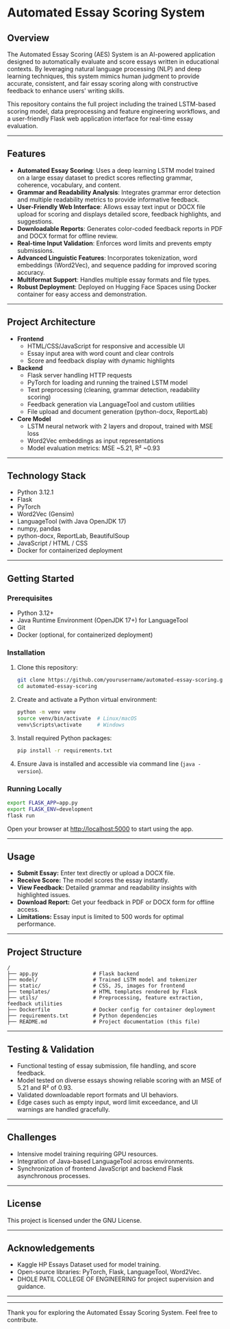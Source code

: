 # Automated Essay Scoring System

## Overview
The Automated Essay Scoring (AES) System is an AI-powered application designed to automatically evaluate and score essays written in educational contexts. By leveraging natural language processing (NLP) and deep learning techniques, this system mimics human judgment to provide accurate, consistent, and fair essay scoring along with constructive feedback to enhance users' writing skills.

This repository contains the full project including the trained LSTM-based scoring model, data preprocessing and feature engineering workflows, and a user-friendly Flask web application interface for real-time essay evaluation.

---

## Features

- **Automated Essay Scoring**: Uses a deep learning LSTM model trained on a large essay dataset to predict scores reflecting grammar, coherence, vocabulary, and content.
- **Grammar and Readability Analysis**: Integrates grammar error detection and multiple readability metrics to provide informative feedback.
- **User-Friendly Web Interface**: Allows essay text input or DOCX file upload for scoring and displays detailed score, feedback highlights, and suggestions.
- **Downloadable Reports**: Generates color-coded feedback reports in PDF and DOCX format for offline review.
- **Real-time Input Validation**: Enforces word limits and prevents empty submissions.
- **Advanced Linguistic Features**: Incorporates tokenization, word embeddings (Word2Vec), and sequence padding for improved scoring accuracy.
- **Multiformat Support**: Handles multiple essay formats and file types.
- **Robust Deployment**: Deployed on Hugging Face Spaces using Docker container for easy access and demonstration.

---

## Project Architecture

- **Frontend**
  - HTML/CSS/JavaScript for responsive and accessible UI
  - Essay input area with word count and clear controls
  - Score and feedback display with dynamic highlights
- **Backend**
  - Flask server handling HTTP requests
  - PyTorch for loading and running the trained LSTM model
  - Text preprocessing (cleaning, grammar detection, readability scoring)
  - Feedback generation via LanguageTool and custom utilities
  - File upload and document generation (python-docx, ReportLab)
- **Core Model**
  - LSTM neural network with 2 layers and dropout, trained with MSE loss
  - Word2Vec embeddings as input representations
  - Model evaluation metrics: MSE ~5.21, R² ~0.93

---

## Technology Stack

- Python 3.12.1
- Flask
- PyTorch
- Word2Vec (Gensim)
- LanguageTool (with Java OpenJDK 17)
- numpy, pandas
- python-docx, ReportLab, BeautifulSoup
- JavaScript / HTML / CSS
- Docker for containerized deployment

---

## Getting Started

### Prerequisites

- Python 3.12+
- Java Runtime Environment (OpenJDK 17+) for LanguageTool
- Git
- Docker (optional, for containerized deployment)

### Installation

1. Clone this repository:
   ```bash
   git clone https://github.com/yourusername/automated-essay-scoring.git
   cd automated-essay-scoring
   ```
2. Create and activate a Python virtual environment:
   ```bash
   python -m venv venv
   source venv/bin/activate  # Linux/macOS
   venv\Scripts\activate     # Windows
   ```
3. Install required Python packages:
   ```bash
   pip install -r requirements.txt
   ```
4. Ensure Java is installed and accessible via command line (`java -version`).

### Running Locally

```bash
export FLASK_APP=app.py
export FLASK_ENV=development
flask run
```

Open your browser at [http://localhost:5000](http://localhost:5000) to start using the app.

---

## Usage

- **Submit Essay:** Enter text directly or upload a DOCX file.
- **Receive Score:** The model scores the essay instantly.
- **View Feedback:** Detailed grammar and readability insights with highlighted issues.
- **Download Report:** Get your feedback in PDF or DOCX form for offline access.
- **Limitations:** Essay input is limited to 500 words for optimal performance.

---

## Project Structure

```
/
├── app.py                  # Flask backend
├── model/                  # Trained LSTM model and tokenizer
├── static/                 # CSS, JS, images for frontend
├── templates/              # HTML templates rendered by Flask
├── utils/                  # Preprocessing, feature extraction, feedback utilities
├── Dockerfile              # Docker config for container deployment
├── requirements.txt        # Python dependencies
├── README.md               # Project documentation (this file)
```

---

## Testing & Validation

- Functional testing of essay submission, file handling, and score feedback.
- Model tested on diverse essays showing reliable scoring with an MSE of 5.21 and R² of 0.93.
- Validated downloadable report formats and UI behaviors.
- Edge cases such as empty input, word limit exceedance, and UI warnings are handled gracefully.

---

## Challenges

- Intensive model training requiring GPU resources.
- Integration of Java-based LanguageTool across environments.
- Synchronization of frontend JavaScript and backend Flask asynchronous processes.

---

## License

This project is licensed under the GNU License.

---

## Acknowledgements

- Kaggle HP Essays Dataset used for model training.
- Open-source libraries: PyTorch, Flask, LanguageTool, Word2Vec.
- DHOLE PATIL COLLEGE OF ENGINEERING for project supervision and guidance.

---

---

Thank you for exploring the Automated Essay Scoring System. Feel free to contribute.


```
